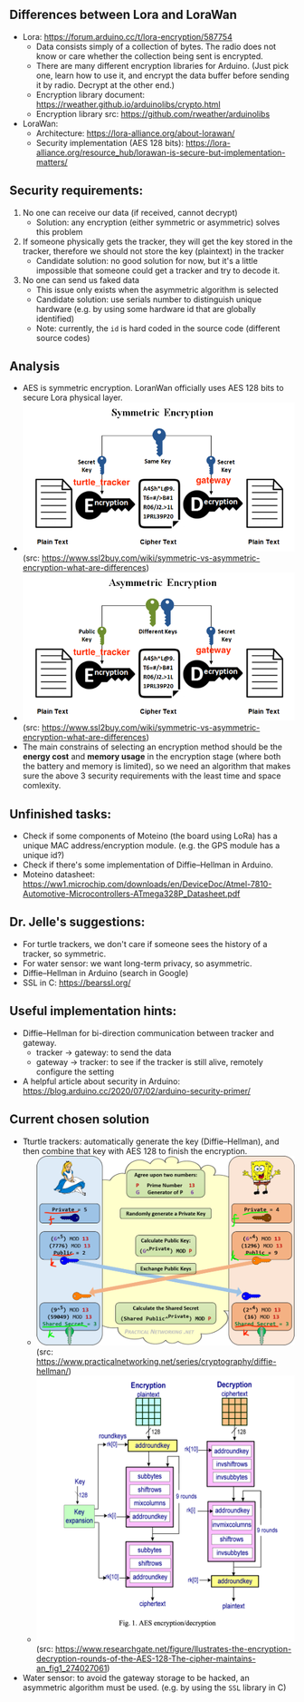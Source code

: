 ## Differences between Lora and LoraWan
 - Lora: https://forum.arduino.cc/t/lora-encryption/587754 
    - Data consists simply of a collection of bytes. The radio does not know or care whether the collection being sent is encrypted.
    - There are many different encryption libraries for Arduino. (Just pick one, learn how to use it, and encrypt the data buffer before sending it by radio. Decrypt at the other end.)
    - Encryption library document: https://rweather.github.io/arduinolibs/crypto.html 
    - Encryption library src: https://github.com/rweather/arduinolibs 
 - LoraWan: 
    - Architecture: https://lora-alliance.org/about-lorawan/ 
    - Security implementation (AES 128 bits): https://lora-alliance.org/resource_hub/lorawan-is-secure-but-implementation-matters/

## Security requirements:
 1. No one can receive our data (if received, cannot decrypt)
    - Solution: any encryption (either symmetric or asymmetric) solves this problem
 2. If someone physically gets the tracker, they will get the key stored in the tracker, therefore we should not store the key (plaintext) in the tracker 
    - Candidate solution: no good solution for now, but it's a little impossible that someone could get a tracker and try to decode it.
 3. No one can send us faked data 
    - This issue only exists when the asymmetric algorithm is selected
    - Candidate solution: use serials number to distinguish unique hardware (e.g. by using some hardware id that are globally identified)
    - Note: currently, the `id` is hard coded in the source code (different source codes) 

## Analysis
 - AES is symmetric encryption. LoranWan officially uses AES 128 bits to secure Lora physical layer.
 - ![](Symmetric-Encryption.png)  
 (src: https://www.ssl2buy.com/wiki/symmetric-vs-asymmetric-encryption-what-are-differences)
 - ![](Asymmetric-Encryption.png)  
 (src: https://www.ssl2buy.com/wiki/symmetric-vs-asymmetric-encryption-what-are-differences)
 - The main constrains of selecting an encryption method should be the **energy cost** and **memory usage** in the encryption stage (where both the battery and memory is limited), so we need an algorithm that makes sure the above 3 security requirements with the least time and space comlexity.


## Unfinished tasks: 
 - Check if some components of Moteino (the board using LoRa) has a unique MAC address/encryption module. (e.g. the GPS module has a unique id?)
 - Check if there's some implementation of Diffie–Hellman in Arduino.
 - Moteino datasheet:  
 https://ww1.microchip.com/downloads/en/DeviceDoc/Atmel-7810-Automotive-Microcontrollers-ATmega328P_Datasheet.pdf 

## Dr. Jelle's suggestions: 
 - For turtle trackers, we don't care if someone sees the history of a tracker, so symmetric.
 - For water sensor: we want long-term privacy, so asymmetric.
 - Diffie–Hellman in Arduino (search in Google)
 - SSL in C: https://bearssl.org/

## Useful implementation hints:
 - Diffie–Hellman for bi-direction communication between tracker and gateway.
    - tracker -> gateway: to send the data 
    - gateway -> tracker: to see if the tracker is still alive, remotely configure the setting
 - A helpful article about security in Arduino: https://blog.arduino.cc/2020/07/02/arduino-security-primer/

## Current chosen solution
- Tturtle trackers: automatically generate the key (Diffie–Hellman), and then combine that key with AES 128 to finish the encryption.
  - ![Diffie-Hellman](Diffie-Hellman.png)  
  (src: https://www.practicalnetworking.net/series/cryptography/diffie-hellman/)
  - ![AES 128](AES.png)  
  (src: https://www.researchgate.net/figure/llustrates-the-encryption-decryption-rounds-of-the-AES-128-The-cipher-maintains-an_fig1_274027061)
 - Water sensor: to avoid the gateway storage to be hacked, an asymmetric algorithm must be used. (e.g. by using the `SSL` library in C)
